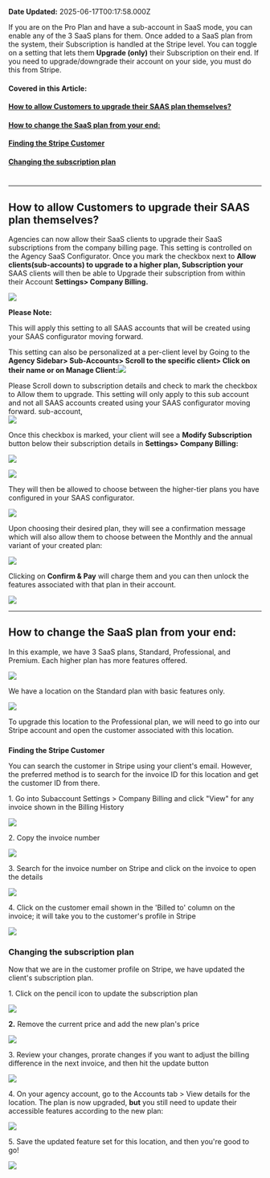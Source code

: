 **Date Updated:** 2025-06-17T00:17:58.000Z
  
  
If you are on the Pro Plan and have a sub-account in SaaS mode, you can enable any of the 3 SaaS plans for them. Once added to a SaaS plan from the system, their Subscription is handled at the Stripe level. You can toggle on a setting that lets them **Upgrade (only)** their Subscription on their end. If you need to upgrade/downgrade their account on your side, you must do this from Stripe.
  
  
#### **Covered in this Article:**

#### [**How to allow Customers to upgrade their SAAS plan themselves?**](#How-to-allow-Customers-to-upgrade-their-SAAS-plan-themselves?)

#### [**How to change the SaaS plan from your end:**](#How-to-change-the-SaaS-plan-from-your-end%3A)

#### [Finding the Stripe Customer](#Finding-the-Stripe-Customer)

#### [Changing the subscription plan](#Changing-the-subscription-plan)

#   

---

## **How to allow Customers to upgrade their SAAS plan themselves?**

Agencies can now allow their SaaS clients to upgrade their SaaS subscriptions from the company billing page. This setting is controlled on the Agency SaaS Configurator. Once you mark the checkbox next to **Allow clients(sub-accounts) to upgrade to a higher plan, Subscription your** SAAS clients will then be able to Upgrade their subscription from within their Account **Settings> Company Billing.**
  
  
![](https://s3.amazonaws.com/cdn.freshdesk.com/data/helpdesk/attachments/production/48283842596/original/Sx4a2Gv2CZqUQUl7bVWULvTfkCwr7TTR2A.png?1677425334)

  
**Please Note:**

This will apply this setting to all SAAS accounts that will be created using your SAAS configurator moving forward.
  
  
This setting can also be personalized at a per-client level by Going to the **Agency Sidebar> Sub-Accounts> Scroll to the specific client> Click on their name or on Manage Client:**![](https://s3.amazonaws.com/cdn.freshdesk.com/data/helpdesk/attachments/production/48283851954/original/-B4BSvLsb6RMYvd1AhFHMdIAMamU3AE2sQ.png?1677441616)  
  
Please Scroll down to subscription details and check to mark the checkbox to Allow them to upgrade. This setting will only apply to this sub account and not all SAAS accounts created using your SAAS configurator moving forward. sub-account,  
![](https://s3.amazonaws.com/cdn.freshdesk.com/data/helpdesk/attachments/production/48283851923/original/skWGGh1eIvugQPC_-2bE1iv7TnkEc4ZQyg.png?1677441510)

  
Once this checkbox is marked, your client will see a **Modify Subscription** button below their subscription details in **Settings> Company Billing:**

**![](https://s3.amazonaws.com/cdn.freshdesk.com/data/helpdesk/attachments/production/48283852316/original/kdvFs96IApUgGTbi_WeBUh9nfsvgVWHd-A.png?1677442010)**

  
![](https://s3.amazonaws.com/cdn.freshdesk.com/data/helpdesk/attachments/production/48283852342/original/E6y2_tIAISvFbLR_-5NCYxxgSlTTBaQxsQ.png?1677442101)  

They will then be allowed to choose between the higher-tier plans you have configured in your SAAS configurator.

![](https://s3.amazonaws.com/cdn.freshdesk.com/data/helpdesk/attachments/production/48283852334/original/lKP4jz6YAVujqZjQTV06n3P4axQCLxZQCw.png?1677442065)

  
Upon choosing their desired plan, they will see a confirmation message which will also allow them to choose between the Monthly and the annual variant of your created plan:  
  
![](https://s3.amazonaws.com/cdn.freshdesk.com/data/helpdesk/attachments/production/48283852490/original/kFYGhwqxIrVkK_C_8uqXFaTt6SBcEmhZZQ.png?1677442334)

  
Clicking on **Confirm & Pay** will charge them and you can then unlock the features associated with that plan in their account.  
  
![](https://s3.amazonaws.com/cdn.freshdesk.com/data/helpdesk/attachments/production/48283852530/original/RMElQ7DTY-E66queGSyUWLBgJ01MOLS23A.png?1677442426)

---

## **How to change the SaaS plan from your end:**

In this example, we have 3 SaaS plans, Standard, Professional, and Premium. Each higher plan has more features offered.

![](https://s3.amazonaws.com/cdn.freshdesk.com/data/helpdesk/attachments/production/48179188952/original/xg82nBBNc8zEEx0Q6jvtLt240q4mCO6EIg.png?1642180292)

  
We have a location on the Standard plan with basic features only.

![](https://s3.amazonaws.com/cdn.freshdesk.com/data/helpdesk/attachments/production/48179189995/original/MTfPSGTUV_DzOktBCvriVc4ymTDBR-Oc6Q.png?1642180555)

  
To upgrade this location to the Professional plan, we will need to go into our Stripe account and open the customer associated with this location.

###   
**Finding the Stripe Customer**

You can search the customer in Stripe using your client's email. However, the preferred method is to search for the invoice ID for this location and get the customer ID from there.

  
1\. Go into Subaccount Settings > Company Billing and click "View" for any invoice shown in the Billing History

![](https://s3.amazonaws.com/cdn.freshdesk.com/data/helpdesk/attachments/production/48179191623/original/YgHpXmm6kMJ-ZXFtH_ampYMSw6Qq10CdJQ.png?1642180932)

  
2\. Copy the invoice number

![](https://s3.amazonaws.com/cdn.freshdesk.com/data/helpdesk/attachments/production/48179191948/original/28_J0a_IQe8l30wGT2UWHt0iDyTkxAwCqQ.png?1642181036)

  
3\. Search for the invoice number on Stripe and click on the invoice to open the details

![](https://s3.amazonaws.com/cdn.freshdesk.com/data/helpdesk/attachments/production/48179192675/original/IxhpfGaIOK5uxgGt3WgUba37jlPIW6ybQg.png?1642181198)

  
4\. Click on the customer email shown in the 'Billed to' column on the invoice; it will take you to the customer's profile in Stripe

![](https://s3.amazonaws.com/cdn.freshdesk.com/data/helpdesk/attachments/production/48179193172/original/jJl6AoSWYy6CzP-DRhLJOuy9aCe_S1tF0Q.png?1642181316)

  
### **Changing the subscription plan**

Now that we are in the customer profile on Stripe, we have updated the client's subscription plan.

  
1\. Click on the pencil icon to update the subscription plan

![](https://s3.amazonaws.com/cdn.freshdesk.com/data/helpdesk/attachments/production/48179204701/original/tW6N-xWl8eQg9Slvwr0PISwUriI_BCJgzg.png?1642183950)

  
**2\.** Remove the current price and add the new plan's price

![](https://s3.amazonaws.com/cdn.freshdesk.com/data/helpdesk/attachments/production/48179205217/original/qgQsQVyZBOJFYg9daBCfeUTldUzQNuxs2A.png?1642184088)

  
3\. Review your changes, prorate changes if you want to adjust the billing difference in the next invoice, and then hit the update button

![](https://s3.amazonaws.com/cdn.freshdesk.com/data/helpdesk/attachments/production/48179205549/original/YHLzV6ZB7SuwdPZgJPqUR47CJ458GKHFgQ.png?1642184206)

  
4\. On your agency account, go to the Accounts tab > View details for the location. The plan is now upgraded, **but** you still need to update their accessible features according to the new plan:

![](https://s3.amazonaws.com/cdn.freshdesk.com/data/helpdesk/attachments/production/48179200049/original/j2uNrKdUuGRToQ7uQSxL_inhtBd_CYkXlw.png?1642183048)

  
5\. Save the updated feature set for this location, and then you're good to go!

![](https://s3.amazonaws.com/cdn.freshdesk.com/data/helpdesk/attachments/production/48179200337/original/oun45XOJp3E2WWwfY5NH_zIyebPvLT-YOQ.png?1642183137)

  